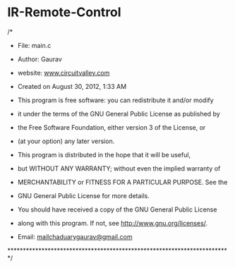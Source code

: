 IR-Remote-Control
=================
/* 
 * File:   main.c
 * Author:  Gaurav
 * website: www.circuitvalley.com 
 * Created on August 30, 2012, 1:33 AM

 *	This program is free software: you can redistribute it and/or modify
 *  it under the terms of the GNU General Public License as published by
 *  the Free Software Foundation, either version 3 of the License, or
 *	(at your option) any later version.

 *	This program is distributed in the hope that it will be useful,
 *	but WITHOUT ANY WARRANTY; without even the implied warranty of
 *	MERCHANTABILITY or FITNESS FOR A PARTICULAR PURPOSE.  See the
 *	GNU General Public License for more details.

 *	You should have received a copy of the GNU General Public License
 *	along with this program.  If not, see <http://www.gnu.org/licenses/>.

 *	Email: mailchaduarygaurav@gmail.com

************************************************************************/
